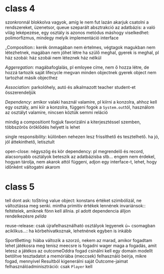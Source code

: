 # class 4
szonkronnál blokkolva vagyok, amíg le nem fut
lazán akarjuk csatolni a rendszereket, üzenetsor, queue szeparált
absztrakció az adatbázis: a való világ leképezése, egy osztály is
azonos metódus máshogy viselkedhet: polimorfizmus, mindegy melyik implementáció
interface

_Composition:: kerék önmagában nem értelmes, végtagok magukban nem létezhetnek, magában nem jöhet létre
ha szülő meghal, gyerek is meghal, pl ház szobái: ház szobái nem léteznek ház nélkül

_Aggeregation_: magábafoglalás, pl emloyee címe, nem ő hozza létre, de hozzá tartozik
saját lifecycle megvan minden objectnek
gyerek object nem tartozhat másik objecthez

_Association_: parkolóhely, autó és alkalmazott
teacher student-et összerendeljük

_Dependency_: amikor valaki használ valamire, pl kiírni a konzolra, ahhoz kell egy osztály, ami kiír a konzolra, függeni fogok a `System.out`tól, használom az osztályt valamire, nincsen köztük semmi reláció

mindig a compositiont fogjuk favorizálni a kiterjesztéssel szemben, többszörös öröklődés helyett is lehet

single responsibility: különben nehezen lesz frissíthető és tesztelhető. ha jó, jól áttekinthető, letisztult

open-close: négyszög és kör
dependency: pl megrendelő és record, alacsonyabb osztályok beteszik az adatbázisba stb... engem nem érdekel, hogyan tárolja, nem akarok attól függeni, adjon egy interface-t, lehet, hogy időnként váltogatni akarom

# class 5
tell dont ask: toString
value object: konstans értéket szimbólizál, ne változtássa meg senki. mintha primitív értékek lennének
invariánsok:: feltételek, amiknek fönn kell állnia. pl adott dependencia álljon rendelkezésre
_példa_

reuse-release: csak újrafelhasználható osztályok legyenek ú~ csomagban
aciklikus...: ha körbehivatkoznak, lehetnének egyben is inkább

SportBetting:
hiába változik a szorzó, nekem az marad, amikor fogadtam
lehet játékosra meg tenisz meecsre is fogadni
wager maga a fogadás, amit letesz a játékos
az outcomeOddra fogad
csinálni kell egy domain modellt
betöltve tesztadatot a memóriába (meccsek)
felhasználó beírja, mikre fogad, mennyivel
Resultból kigenerálni saját Outcome-jaimat
felhasználóadminisztráció: csak `Player` kell






